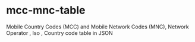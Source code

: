 # mcc-mnc-table
Mobile Country Codes (MCC) and  Mobile Network Codes (MNC),  Network Operator ,  Iso , Country code  table in JSON
